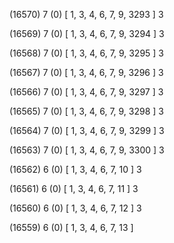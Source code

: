 (16570) 7 (0) [ 1, 3, 4, 6, 7, 9, 3293 ] 3 


(16569) 7 (0) [ 1, 3, 4, 6, 7, 9, 3294 ] 3 


(16568) 7 (0) [ 1, 3, 4, 6, 7, 9, 3295 ] 3 


(16567) 7 (0) [ 1, 3, 4, 6, 7, 9, 3296 ] 3 


(16566) 7 (0) [ 1, 3, 4, 6, 7, 9, 3297 ] 3 


(16565) 7 (0) [ 1, 3, 4, 6, 7, 9, 3298 ] 3 


(16564) 7 (0) [ 1, 3, 4, 6, 7, 9, 3299 ] 3 


(16563) 7 (0) [ 1, 3, 4, 6, 7, 9, 3300 ] 3 


(16562) 6 (0) [ 1, 3, 4, 6, 7, 10 ] 3 


(16561) 6 (0) [ 1, 3, 4, 6, 7, 11 ] 3 


(16560) 6 (0) [ 1, 3, 4, 6, 7, 12 ] 3 


(16559) 6 (0) [ 1, 3, 4, 6, 7, 13 ]  

